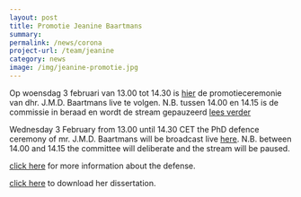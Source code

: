 ```yaml
---
layout: post
title: Promotie Jeanine Baartmans
summary:
permalink: /news/corona
project-url: /team/jeanine
category: news
image: /img/jeanine-promotie.jpg
---
```

Op woensdag 3 februari van 13.00 tot 14.30 is [hier](https://www.youtube.com/watch?v=7ONrRQ7Z4uQ&feature=youtu.be&ab_channel=UvAPromotieceremonies) de promotieceremonie van dhr. J.M.D. Baartmans live te volgen. N.B. tussen 14.00 en 14.15 is de commissie in beraad en wordt de stream gepauzeerd [lees verder](https://www.uva.nl/content/evenementen/promoties/2021/02/sociale-angst-bij-kinderen-wat-nu.html?origin=YseAnEVVQ%2B6Ok8JyAViw%2Fgs)
<br>

Wednesday 3 February from 13.00 until 14.30 CET the PhD defence ceremony of mr. J.M.D. Baartmans will be broadcast live [here](https://www.youtube.com/watch?v=7ONrRQ7Z4uQ&feature=youtu.be&ab_channel=UvAPromotieceremonies). N.B. between 14.00 and 14.15 the committee will deliberate and the stream will be paused.
<br>


[click here](https://www.uva.nl/content/evenementen/promoties/2021/02/sociale-angst-bij-kinderen-wat-nu.html?origin=YseAnEVVQ%2B6Ok8JyAViw%2Fgs) for more information about the defense.

[click here](https://www.google.com/url?sa=t&rct=j&q=&esrc=s&source=web&cd=&ved=2ahUKEwjsp-fL0rfuAhVB6qQKHf3sBK4QFjARegQIExAC&url=https%3A%2F%2Fpure.uva.nl%2Fws%2Ffiles%2F54463247%2FFront_matter.pdf&usg=AOvVaw1ldbwbchAINBWFH23sx_He) to download her dissertation.
